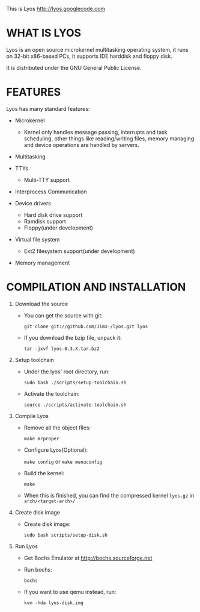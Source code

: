 This is Lyos <http://lyos.googlecode.com>

WHAT IS LYOS
============
	
Lyos is an open source microkernel multitasking operating system, it runs
on 32-bit x86-based PCs, it supports IDE harddisk and floppy disk.

It is distributed under the GNU General Public License.

FEATURES
========
Lyos has many standard features:

* Microkernel
	
    - Kernel only handles message passing, interrupts and task scheduling, other things like reading/writing files, memory managing and device operations are handled by servers.


* Multitasking

* TTYs

	- Multi-TTY support
    
* Interprocess Communication

* Device drivers
	- Hard disk drive support
    - Ramdisk support
    - Floppy(under development)
    
* Virtual file system
	- Ext2 filesystem support(under development)
    
* Memory management


COMPILATION AND INSTALLATION
============================
	
1. Download the source
	- You can get the source with git: 
        
        ```git clone git://github.com/Jimx-/lyos.git lyos```

	- If you download the bzip file, unpack it:

		```tar -jxvf lyos-0.3.X.tar.bz2```

2. Setup toolchain
	
    - Under the lyos' root directory, run:
    	
        ```sudo bash ./scripts/setup-toolchain.sh```
        
    - Activate the toolchain:
    
    	```source ./scripts/activate-toolchain.sh```
3. Compile Lyos

	- Remove all the object files:

		```make mrproper```

	- Configure Lyos(Optional):

		```make config```
		or
		```make menuconfig```

	- Build the kernel:
    
		```make```
	
    - When this is finished, you can find the compressed kernel ```lyos.gz``` in ``` arch/<target-arch>/```

4. Create disk image
	
    - Create disk image:
    	
        ```sudo bash scripts/setup-disk.sh```
      
5. Run Lyos

	- Get Bochs Emulator at http://bochs.sourceforge.net
		
	- Run bochs:
    
		```bochs```
        
    - If you want to use qemu instead, run:
    	
        ```kvm -hda lyos-disk.img``` 
			
            


